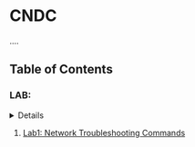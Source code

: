 # CNDC
....
## Table of Contents
### LAB:
<details>
  
1. [Lab1: Network Troubleshooting Commands](#lab1-network-troubleshooting-commands)
2. [Lab2: Operating Modes in Cisco IOS](#lab2-operating-modes-in-cisco-ios)
3. [Lab3: Navigating the Two Different Networks](#lab3-navigating-the-two-different-networks)
4. [Lab4: Router as DHCP Server](#lab4-router-as-dhcp-server)
5. [Lab5: Configuring VLANs and Trunking](#lab5-configuring-vlans-and-trunking)
</details>


1. [Lab1: Network Troubleshooting Commands](https://github.com/yourusername/lab1)
